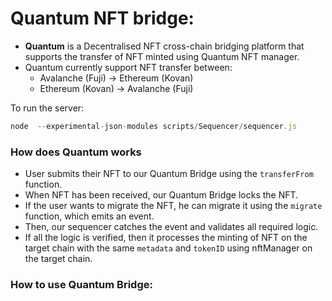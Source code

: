 # Quantum NFT bridge:

- **Quantum** is a Decentralised NFT cross-chain bridging platform that supports the transfer of NFT minted using Quantum NFT manager.
- Quantum currently support NFT transfer between: 
   - Avalanche (Fuji) -> Ethereum (Kovan)
   - Ethereum (Kovan) -> Avalanche (Fuji)

To run the server:
```js
node  --experimental-json-modules scripts/Sequencer/sequencer.js
```

### How does Quantum works
- User submits their NFT to our Quantum Bridge using the `transferFrom` function.
- When NFT has been received, our Quantum Bridge locks the NFT.
- If the user wants to migrate the NFT, he can migrate it using the `migrate` function, which emits an event.
- Then, our sequencer catches the event and validates all required logic.
- If all the logic is verified, then it processes the minting of NFT on the target chain with the same `metadata` and `tokenID` using nftManager on the target chain.

### How to use Quantum Bridge:
